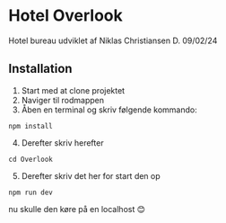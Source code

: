 # Hotel Overlook

Hotel bureau udviklet af Niklas Christiansen D. 09/02/24


## Installation

1. Start med at clone projektet
2. Naviger til rodmappen
3. Åben en terminal og skriv følgende kommando:

```
npm install
```

4. Derefter skriv herefter
```
cd Overlook
```

5. Derefter skriv det her for start den op
```
npm run dev
```

nu skulle den køre på en localhost 😊
